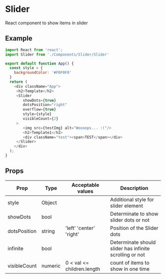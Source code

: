 # Slider

React component to show items in slider


## Example

```javascript
import React from 'react';
import Slider from './Components/Slider/Slider'

export default function App() {
  const style = {
    backgroundColor: '#F0F0F0'
  }
  return (
    <div className="App">
     <h2>Template</h2>
     <Slider
        showDots={true}
        dotsPosition="right"
        overflow={true}
        style={style}
        visibleCount={2}
     >
        <img src={testImg} alt="Woooops... :("/>
        <h2>Template1</h2>
        <div className="test"><span>TEST</span></div>
     </Slider>
    </div>
  );
}
```

## Props

| Prop         | Type    | Acceptable values          | Description                                             |
|--------------|---------|----------------------------|---------------------------------------------------------|
| style        | Object  |                            | Additional style for slider element                     |
| showDots     | bool    |                            | Determinate to show slider dots or not                  |
| dotsPosition | string  | 'left' 'center' 'right'    | Position of the Slider dots                             |
| infinite     | bool    |                            | Determinate should slider has infinite scrolling or not |
| visibleCount | numeric | 0 < val <= children.length | count of items to show in one time                      |
